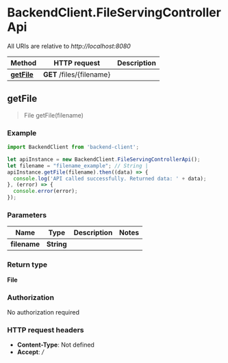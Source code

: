 # BackendClient.FileServingControllerApi

All URIs are relative to *http://localhost:8080*

Method | HTTP request | Description
------------- | ------------- | -------------
[**getFile**](FileServingControllerApi.md#getFile) | **GET** /files/{filename} | 



## getFile

> File getFile(filename)



### Example

```javascript
import BackendClient from 'backend-client';

let apiInstance = new BackendClient.FileServingControllerApi();
let filename = "filename_example"; // String | 
apiInstance.getFile(filename).then((data) => {
  console.log('API called successfully. Returned data: ' + data);
}, (error) => {
  console.error(error);
});

```

### Parameters


Name | Type | Description  | Notes
------------- | ------------- | ------------- | -------------
 **filename** | **String**|  | 

### Return type

**File**

### Authorization

No authorization required

### HTTP request headers

- **Content-Type**: Not defined
- **Accept**: */*

